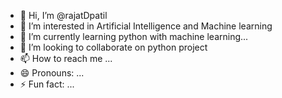 - 👋 Hi, I’m @rajatDpatil
- 👀 I’m interested in Artificial Intelligence and Machine learning
- 🌱 I’m currently learning python with machine learning...
- 💞️ I’m looking to collaborate on python  project
- 📫 How to reach me ...
- 😄 Pronouns: ...
- ⚡ Fun fact: ...

<!---
rajatDpatil/rajatDpatil is a ✨ special ✨ repository because its `README.md` (this file) appears on your GitHub profile.
You can click the Preview link to take a look at your changes.
--->
